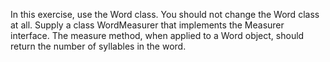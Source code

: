 In this exercise, use the Word class. You should not change the Word class at all. Supply a class WordMeasurer that implements the Measurer interface. The measure method, when applied to a Word object, should return the number of syllables in the word. 